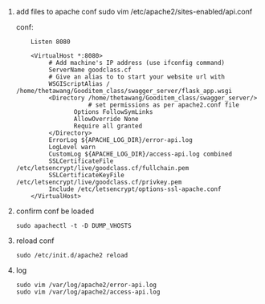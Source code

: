 1. add files to apache conf
    sudo vim /etc/apache2/sites-enabled/api.conf
    
    conf:
    ```buildoutcfg
        Listen 8080
        
        <VirtualHost *:8080>
             # Add machine's IP address (use ifconfig command)
             ServerName goodclass.cf
             # Give an alias to to start your website url with
             WSGIScriptAlias / /home/thetawang/Gooditem_class/swagger_server/flask_app.wsgi
             <Directory /home/thetawang/Gooditem_class/swagger_server/>
                        # set permissions as per apache2.conf file
                    Options FollowSymLinks
                    AllowOverride None
                    Require all granted
             </Directory>
             ErrorLog ${APACHE_LOG_DIR}/error-api.log
             LogLevel warn
             CustomLog ${APACHE_LOG_DIR}/access-api.log combined
             SSLCertificateFile /etc/letsencrypt/live/goodclass.cf/fullchain.pem
             SSLCertificateKeyFile /etc/letsencrypt/live/goodclass.cf/privkey.pem
             Include /etc/letsencrypt/options-ssl-apache.conf
        </VirtualHost>

    ```
2. confirm conf be loaded

    `sudo apachectl -t -D DUMP_VHOSTS`

3. reload conf

    `sudo /etc/init.d/apache2 reload`

4. log
    ```
    sudo vim /var/log/apache2/error-api.log
    sudo vim /var/log/apache2/access-api.log
    ```